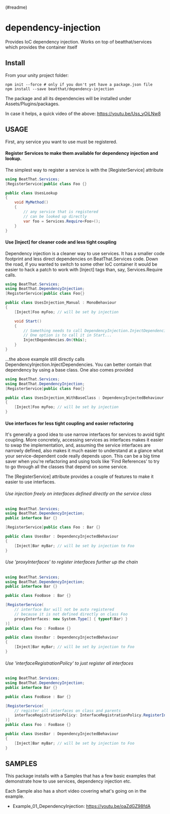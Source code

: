 (#readme)
# dependency-injection
Provides IoC dependency injection. Works on top of beatthat/services which provides the container itself

## Install

From your unity project folder:

    npm init --force # only if you don't yet have a package.json file
    npm install --save beatthat/dependency-injection

The package and all its dependencies will be installed under Assets/Plugins/packages.

In case it helps, a quick video of the above: https://youtu.be/Uss_yOiLNw8

## USAGE

First, any service you want to use must be registered.

#### Register Services to make them available for dependency injection and lookup.

The simplest way to register a service is with the [RegisterService] attribute

```c#
using BeatThat.Services;
[RegisterService]public class Foo {}

public class UsesLookup
{
    void MyMethod()
    {
        // any service that is registered
        // can be looked up directly
        var foo = Services.Require<Foo>();
    }
}
```

#### Use [Inject] for cleaner code and less tight coupling

Dependency injection is a cleaner way to use services. It has a smaller code footprint and less direct dependencies on BeatThat.Services code. Down the road, if you wanted to switch to some other IoC container it would be easier to hack a patch to work with [Inject] tags than, say, Services.Require<SomeClass> calls.

```c#
using BeatThat.Services;
using BeatThat.DependencyInjection;
[RegisterService]public class Foo{}

public class UsesInjection_Manual : MonoBehaviour
{
    [Inject]Foo myFoo; // will be set by injection

    void Start()
    {
        // Something needs to call DependencyInjection.InjectDependencies.
        // One option is to call it in Start...
        InjectDependencies.On(this);
    }
}
```

...the above example still directly calls DependencyInjection.InjectDependencies. You can better contain that dependency by using a base class. One also comes provided

```c#
using BeatThat.Services;
using BeatThat.DependencyInjection;
[RegisterService]public class Foo{}

public class UsesInjection_WithBaseClass : DependencyInjectedBehaviour
{
    [Inject]Foo myFoo; // will be set by injection
}
```

#### Use interfaces for less tight coupling and easier refactoring

It's generally a good idea to use narrow interfaces for services to avoid tight coupling. More concretely, accessing services as interfaces makes it easier to swap the implementation, and, assuming the service interfaces are narrowly defined, also makes it much easier to understand at a glance what your service-dependent code really depends upon. This can be a big time saver when you're refactoring and using tools like 'Find References' to try to go through all the classes that depend on some service.

The [RegisterService] attribute provides a couple of features to make it easier to use interfaces.

###### Use injection freely on interfaces defined directly on the service class

```c#
using BeatThat.Services;
using BeatThat.DependencyInjection;
public interface Bar {}

[RegisterService]public class Foo : Bar {}

public class UsesBar : DependencyInjectedBehaviour
{
    [Inject]Bar myBar; // will be set by injection to Foo
}
````

###### Use 'proxyInterfaces' to register interfaces further up the chain

```c#
using BeatThat.Services;
using BeatThat.DependencyInjection;
public interface Bar {}

public class FooBase : Bar {}

[RegisterService(
    // interface Bar will not be auto registered
    // because it is not defined directly on class Foo
    proxyInterfaces: new System.Type[] { typeof(Bar) }
)]
public class Foo : FooBase {}

public class UsesBar : DependencyInjectedBehaviour
{
    [Inject]Bar myBar; // will be set by injection to Foo
}
````

###### Use 'interfaceRegistrationPolicy' to just register all interfaces
```c#
using BeatThat.Services;
using BeatThat.DependencyInjection;
public interface Bar {}

public class FooBase : Bar {}

[RegisterService(
    // register all interfaces on class and parents
    interfaceRegistrationPolicy: InterfaceRegistrationPolicy.RegisterInterfacesDeclaredOnTypeAndParents
)]
public class Foo : FooBase {}

public class UsesBar : DependencyInjectedBehaviour
{
    [Inject]Bar myBar; // will be set by injection to Foo
}
````

## SAMPLES

This package installs with a Samples that has a few basic examples
that demonstrate how to use services, dependency injection etc.

Each Sample also has a short video covering what's going on in the example.

* Example_01_DependencyInjection: https://youtu.be/oaZdGZ98fdA
